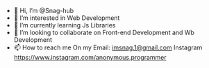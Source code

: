 - 👋 Hi, I’m @Snag-hub
- 👀 I’m interested in Web Development
- 🌱 I’m currently learning Js Libraries
- 💞️ I’m looking to collaborate on Front-end Development and Wb Development
- 📫 How to reach me On my Email: imsnag.1@gmail.com
                           Instagram https://www.instagram.com/anonymous.programmer

<!---
Snag-hub/Snag-hub is a ✨ special ✨ repository because its `README.md` (this file) appears on your GitHub profile.
You can click the Preview link to take a look at your changes.
--->
